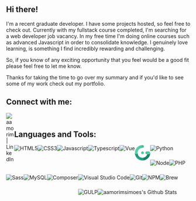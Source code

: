 <!--
**aamorimsimoes/aamorimsimoes** is a ✨ _special_ ✨ repository because its `README.md` (this file) appears on your GitHub profile.
-->


## Hi there!

I'm a recent graduate developer. I have some projects hosted, so feel free to check out. 
Currently with my fullstack course completed, I'm searching for a web developer job vacancy. In my free time I'm doing online courses such as advanced Javascript in order to consolidate knowledge.
I genuinely love learning, is something I find incredibly rewarding and challenging. 

So, if you know of any exciting opportunity that you feel would be a good fit please feel free to let me know.

Thanks for taking the time to go over my summary and if you'd like to see some of my work check out my portfolio.


## Connect with me:

[<img align="left" alt="aamorim | LinkedIn" width="22px" src="https://cdn.jsdelivr.net/npm/simple-icons@v3/icons/linkedin.svg" />](https://www.linkedin.com/in/andreamorimsimoes)

<br />

## Languages and Tools:

[<img align="left" alt="HTML5" height="40px" src="https://images.vexels.com/media/users/3/166383/isolated/preview/6024bc5746d7436c727825dc4fc23c22-html-programming-language-icon-by-vexels.png" />][HTML5]
[<img align="left" alt="CSS3" height="40px" src="https://3.bp.blogspot.com/-oRSUw_TmO9o/XIb61m88fcI/AAAAAAAAIq0/vnxl2zzsXEQsnHI2fH4GjKu_ZT0urRo4wCK4BGAYYCw/s1600/icon%2Bcss%2B3.png" />][CSS3]
[<img align="left" alt="Javascript" height="35px" src="https://encrypted-tbn0.gstatic.com/images?q=tbn%3AANd9GcTGnwhltDp6v141Wc08D17U-3zGku-gjJEgNg&usqp=CAU" />][Javascript]
[<img align="left" alt="Typescript" height="40px" src="https://img2.pngio.com/microsoft-delivers-typescript-30-angular-support-coming-soon-typescript-png-816_816.png" />][Typescript]
[<img align="left" alt="Vue" height="50px" src="https://a.storyblok.com/f/39898/1024x1024/dea4e1b62d/vue-js_logo-svg.png" />][Vue]
[<img align="left" alt="Gridsome" height="42px" src="https://raw.githubusercontent.com/gridsome/gridsome/master/assets/logo.png" />][Gridsome]
[<img align="left" alt="Python" height="40px" src="https://dwain.mylaserlevelguide.com/pic/13570248_full-clipart-python-76-python-python-log-python-logo-clipart-clipartlook.png" />][Python]
[<img align="left" alt="Node" height="40px" src="https://upload.wikimedia.org/wikipedia/commons/thumb/d/d9/Node.js_logo.svg/1280px-Node.js_logo.svg.png" />][Node]
[<img align="left" alt="PHP" height="40px" src="https://www.vippng.com/png/full/229-2290124_abraia-php-api-library-logo-php-en-png.png" />][PHP]


<br />
<br />

[<img align="left" alt="Sass" height="40px" src="https://cdn.iconscout.com/icon/free/png-512/sass-226054.png" />][SASS]
[<img align="left" alt="MySQL" height="40px" src="https://www.freepnglogos.com/uploads/logo-mysql-png/logo-mysql-mysql-and-moodle-elearningworld-5.png" />][MySQL]
[<img align="left" alt="Composer" height="42px" src="https://image.flaticon.com/icons/png/512/919/919840.png" />][Composer]
[<img align="left" alt="Visual Studio Code" height="35px" src="https://upload.wikimedia.org/wikipedia/commons/thumb/9/9a/Visual_Studio_Code_1.35_icon.svg/1024px-Visual_Studio_Code_1.35_icon.svg.png" />][Visual Studio Code]
[<img align="left" alt="Git" height="40px" src="https://upload.wikimedia.org/wikipedia/commons/thumb/e/e0/Git-logo.svg/1280px-Git-logo.svg.png" />][Git]
[<img align="left" alt="NPM" height="40px" src="https://upload.wikimedia.org/wikipedia/commons/thumb/d/db/Npm-logo.svg/1280px-Npm-logo.svg.png" />][NPM]
[<img align="left" alt="Brew" height="40px" src="https://brew.sh/assets/img/homebrew-256x256.png" />][Brew]
[<img align="left" alt="GULP" height="42px" src="https://cdn.iconscout.com/icon/free/png-256/gulp-226000.png" />][GULP]


<br />
<br />

<img align="left" alt="aamorimsimoes's Github Stats" src="https://github-readme-stats.vercel.app/api?username=aamorimsimoes&show_icons=true&hide_border=true" />


[HTML5]: https://developer.mozilla.org/en-US/docs/Web/Guide/HTML/HTML5
[CSS3]: https://developer.mozilla.org/en-US/docs/Web/CSS
[Composer]: https://getcomposer.org/
[Vue]: https://vuejs.org/
[Gridsome]: https://gridsome.org/
[Node]: https://nodejs.org/en/
[SASS]: https://sass-lang.com/
[Javascript]: https://developer.mozilla.org/en-US/docs/Web/JavaScript
[Typescript]: https://www.typescriptlang.org/
[MySQL]: https://www.mysql.com/
[Python]: https://www.python.org/
[Visual Studio Code]: https://code.visualstudio.com/
[Git]: https://git-scm.com/
[NPM]: https://www.npmjs.com/
[Brew]: https://brew.sh/
[PHP]: https://www.php.net/
[GULP]: https://gulpjs.com/
